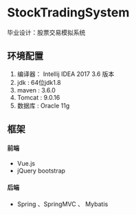 # StockTradingSystem
毕业设计：股票交易模拟系统

## 环境配置   
1. 编译器： Intellij IDEA 2017 3.6 版本 
2. jdk : 64位jdk1.8
3. maven : 3.6.0 
4. Tomcat : 9.0.16
5. 数据库 : Oracle 11g

## 框架   
#### 前端   
* Vue.js   
* jQuery  bootstrap
#### 后端
* Spring 、SpringMVC 、 Mybatis 